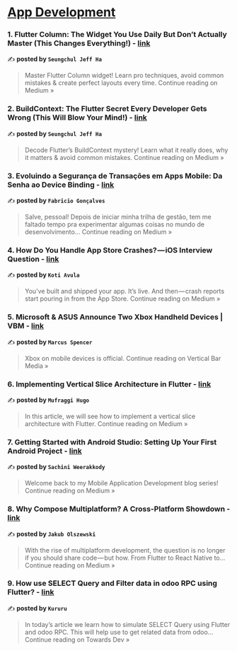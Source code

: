 
<h1><a href=https://medium.com/tag/mobile-app-development/recommended target="_blank" rel="noopener noreferrer">App Development</a></h1>
<h3>1. Flutter Column: The Widget You Use Daily But Don’t Actually Master (This Changes Everything!) - <a href="https://medium.com/@alaxhenry0121/flutter-column-the-widget-you-use-daily-but-dont-actually-master-this-changes-everything-e63453ac0234?source=rss------mobile_app_development-5" target="_blank" rel="noopener noreferrer">link</a></h3>

✍️ **posted by `Seungchul Jeff Ha`**

<blockquote>Master Flutter Column widget! Learn pro techniques, avoid common mistakes & create perfect layouts every time.
Continue reading on Medium »</blockquote>

<h3>2. BuildContext: The Flutter Secret Every Developer Gets Wrong (This Will Blow Your Mind!) - <a href="https://medium.com/@alaxhenry0121/buildcontext-the-flutter-secret-every-developer-gets-wrong-this-will-blow-your-mind-0c229b099c46?source=rss------mobile_app_development-5" target="_blank" rel="noopener noreferrer">link</a></h3>

✍️ **posted by `Seungchul Jeff Ha`**

<blockquote>Decode Flutter’s BuildContext mystery! Learn what it really does, why it matters & avoid common mistakes.
Continue reading on Medium »</blockquote>

<h3>3. Evoluindo a Segurança de Transações em Apps Mobile: Da Senha ao Device Binding - <a href="https://espigah.medium.com/evoluindo-a-seguran%C3%A7a-de-transa%C3%A7%C3%B5es-em-apps-mobile-da-senha-ao-device-binding-4e9ef2ab588a?source=rss------mobile_app_development-5" target="_blank" rel="noopener noreferrer">link</a></h3>

✍️ **posted by `Fabricio Gonçalves`**

<blockquote>Salve, pessoal! Depois de iniciar minha trilha de gestão, tem me faltado tempo pra experimentar algumas coisas no mundo de desenvolvimento…
Continue reading on Medium »</blockquote>

<h3>4. How Do You Handle App Store Crashes? — iOS Interview Question - <a href="https://medium.com/@koteshpatel6/how-do-you-handle-app-store-crashes-ios-interview-question-cd798a55f9ef?source=rss------mobile_app_development-5" target="_blank" rel="noopener noreferrer">link</a></h3>

✍️ **posted by `Koti Avula`**

<blockquote>You’ve built and shipped your app. It’s live. And then — crash reports start pouring in from the App Store.
Continue reading on Medium »</blockquote>

<h3>5. Microsoft & ASUS Announce Two Xbox Handheld Devices | VBM - <a href="https://medium.com/vertical-bar-media/microsoft-asus-announced-two-xbox-handheld-devices-vbm-66c74b7ae788?source=rss------mobile_app_development-5" target="_blank" rel="noopener noreferrer">link</a></h3>

✍️ **posted by `Marcus Spencer`**

<blockquote>Xbox on mobile devices is official.
Continue reading on Vertical Bar Media »</blockquote>

<h3>6. Implementing Vertical Slice Architecture in Flutter - <a href="https://medium.com/@hmufraggi/implementing-vertical-slice-architecture-in-flutter-3bfcfde4d64b?source=rss------mobile_app_development-5" target="_blank" rel="noopener noreferrer">link</a></h3>

✍️ **posted by `Mufraggi Hugo`**

<blockquote>In this article, we will see how to implement a vertical slice architecture with Flutter.
Continue reading on Medium »</blockquote>

<h3>7. Getting Started with Android Studio: Setting Up Your First Android Project - <a href="https://medium.com/@sachiniweerakkody/getting-started-with-android-studio-setting-up-your-first-android-project-8fe173b95948?source=rss------mobile_app_development-5" target="_blank" rel="noopener noreferrer">link</a></h3>

✍️ **posted by `Sachini Weerakkody`**

<blockquote>Welcome back to my Mobile Application Development blog series!
Continue reading on Medium »</blockquote>

<h3>8. Why Compose Multiplatform? A Cross-Platform Showdown - <a href="https://medium.com/@j.olszewski05/why-compose-multiplatform-a-cross-platform-showdown-aa179036ca92?source=rss------mobile_app_development-5" target="_blank" rel="noopener noreferrer">link</a></h3>

✍️ **posted by `Jakub Olszewski`**

<blockquote>With the rise of multiplatform development, the question is no longer if you should share code — but how. From Flutter to React Native to…
Continue reading on Medium »</blockquote>

<h3>9. How use SELECT Query and Filter data in odoo RPC using Flutter? - <a href="https://towardsdev.com/how-use-select-query-and-filter-data-in-odoo-rpc-using-flutter-3a5910323db8?source=rss------mobile_app_development-5" target="_blank" rel="noopener noreferrer">link</a></h3>

✍️ **posted by `Kururu`**

<blockquote>In today’s article we learn how to simulate SELECT Query using Flutter and odoo RPC. This will help use to get related data from odoo…
Continue reading on Towards Dev »</blockquote>

